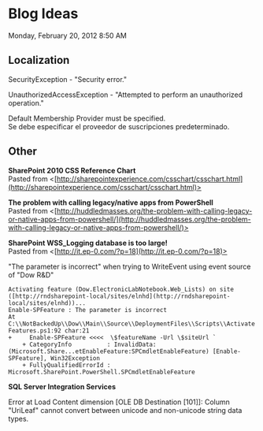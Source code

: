 ﻿# Blog Ideas

Monday, February 20, 2012
8:50 AM

## Localization

SecurityException - "Security error."

UnauthorizedAccessException - "Attempted to perform an unauthorized operation."

Default Membership Provider must be specified.\
Se debe especificar el proveedor de suscripciones predeterminado.

## Other

**SharePoint 2010 CSS Reference Chart**\
Pasted from <[http://sharepointexperience.com/csschart/csschart.html](http://sharepointexperience.com/csschart/csschart.html)>

**The problem with calling legacy/native apps from PowerShell**\
Pasted from <[http://huddledmasses.org/the-problem-with-calling-legacy-or-native-apps-from-powershell/](http://huddledmasses.org/the-problem-with-calling-legacy-or-native-apps-from-powershell/)>

**SharePoint WSS_Logging database is too large!**\
Pasted from <[http://it.ep-0.com/?p=18](http://it.ep-0.com/?p=18)>

"The parameter is incorrect" when trying to WriteEvent using event source of "Dow R&D"

```Text
Activating feature (Dow.ElectronicLabNotebook.Web_Lists) on site ([http://rndsharepoint-local/sites/elnhd](http://rndsharepoint-local/sites/elnhd))...
Enable-SPFeature : The parameter is incorrect
At C:\\NotBackedUp\\Dow\\Main\\Source\\DeploymentFiles\\Scripts\\Activate Features.ps1:92 char:21
+     Enable-SPFeature <<<<  \$featureName -Url \$siteUrl `
    + CategoryInfo          : InvalidData: (Microsoft.Share...etEnableFeature:SPCmdletEnableFeature) [Enable-SPFeature], Win32Exception
    + FullyQualifiedErrorId : Microsoft.SharePoint.PowerShell.SPCmdletEnableFeature
```

**SQL Server Integration Services**

Error at Load Content dimension [OLE DB Destination [101]]: Column "UriLeaf" cannot convert between unicode and non-unicode string data types.
